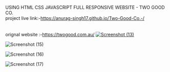 USING HTML CSS JAVASCRIPT FULL RESPONSIVE WEBSITE - TWO GOOD CO. <br>
project live link:-https://anurag-singh17.github.io/Two-Good-Co.-/ <br>
 <br>
  <br>
orignal website :-https://twogood.com.au/
[
![Screenshot (13)](https://github.com/user-attachments/assets/14722c95-ae4f-4bfe-a63c-ba2f6f2100e8)
](url)

![Screenshot (15)](https://github.com/user-attachments/assets/4ca9ccfc-a851-4e0b-82ca-c4a904a56849)

![Screenshot (16)](https://github.com/user-attachments/assets/c0f0f8b4-b3b1-4764-bbfd-a8df5af8c909)

![Screenshot (17)](https://github.com/user-attachments/assets/356b5985-4a2a-42f0-bf76-1b8db4c16d9d)

